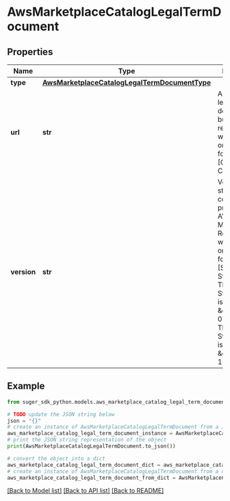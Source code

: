 # AwsMarketplaceCatalogLegalTermDocument


## Properties

Name | Type | Description | Notes
------------ | ------------- | ------------- | -------------
**type** | [**AwsMarketplaceCatalogLegalTermDocumentType**](AwsMarketplaceCatalogLegalTermDocumentType.md) |  | [optional] 
**url** | **str** | A URL to the legal document for buyers to read. Required when Type is one of the following [CustomEula, CustomDsa]. | [optional] 
**version** | **str** | Version of standard contracts provided by AWS Marketplace. Required when Type is one of the following [StandardEula, StandardDsa]. The version of StandardEula is \&quot;2022-07-14\&quot;. The version of StandardDsa is \&quot;2019-12-12\&quot;. | [optional] 

## Example

```python
from suger_sdk_python.models.aws_marketplace_catalog_legal_term_document import AwsMarketplaceCatalogLegalTermDocument

# TODO update the JSON string below
json = "{}"
# create an instance of AwsMarketplaceCatalogLegalTermDocument from a JSON string
aws_marketplace_catalog_legal_term_document_instance = AwsMarketplaceCatalogLegalTermDocument.from_json(json)
# print the JSON string representation of the object
print(AwsMarketplaceCatalogLegalTermDocument.to_json())

# convert the object into a dict
aws_marketplace_catalog_legal_term_document_dict = aws_marketplace_catalog_legal_term_document_instance.to_dict()
# create an instance of AwsMarketplaceCatalogLegalTermDocument from a dict
aws_marketplace_catalog_legal_term_document_from_dict = AwsMarketplaceCatalogLegalTermDocument.from_dict(aws_marketplace_catalog_legal_term_document_dict)
```
[[Back to Model list]](../README.md#documentation-for-models) [[Back to API list]](../README.md#documentation-for-api-endpoints) [[Back to README]](../README.md)


